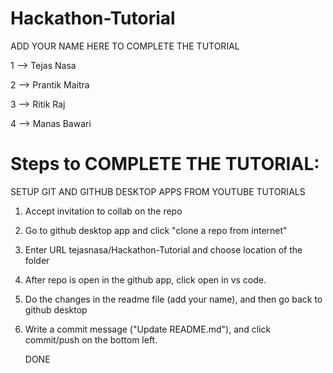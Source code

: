 # Hackathon-Tutorial

ADD YOUR NAME HERE TO COMPLETE THE TUTORIAL





1 --> Tejas Nasa

2 --> Prantik Maitra

3 --> Ritik Raj

4 --> Manas Bawari


# Steps to COMPLETE THE TUTORIAL: 

SETUP GIT AND GITHUB DESKTOP APPS FROM YOUTUBE TUTORIALS

1. Accept invitation to collab on the repo
2. Go to github desktop app and click "clone a repo from internet"
3. Enter URL tejasnasa/Hackathon-Tutorial and choose location of the folder
4. After repo is open in the github app, click open in vs code.
5. Do the changes in the readme file (add your name), and then go back to github desktop
6. Write a commit message ("Update README.md"), and click commit/push on the bottom left.

   DONE
